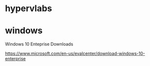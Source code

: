 # hypervlabs

# windows 

Windows 10 Enteprise Downloads

https://www.microsoft.com/en-us/evalcenter/download-windows-10-enterprise

